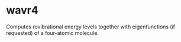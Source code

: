 # wavr4
Computes rovibrational energy levels together with eigenfunctions (if requested) of a four-atomic molecule.

